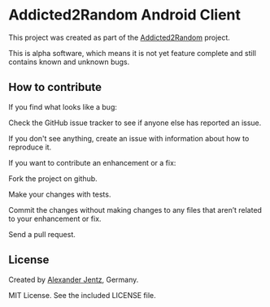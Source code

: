# Addicted2Random Android Client

This project was created as part of the [Addicted2Random](http://www.addicted2random.eu/) project.

This is alpha software, which means it is not yet feature complete and still contains known and unknown bugs.

## How to contribute

If you find what looks like a bug:

Check the GitHub issue tracker to see if anyone else has reported an issue.

If you don't see anything, create an issue with information about how to reproduce it.

If you want to contribute an enhancement or a fix:

Fork the project on github.

Make your changes with tests.

Commit the changes without making changes to any files that aren’t related to your enhancement or fix.

Send a pull request.

## License

Created by [Alexander Jentz](http://beyama.de), Germany.

MIT License. See the included LICENSE file.
